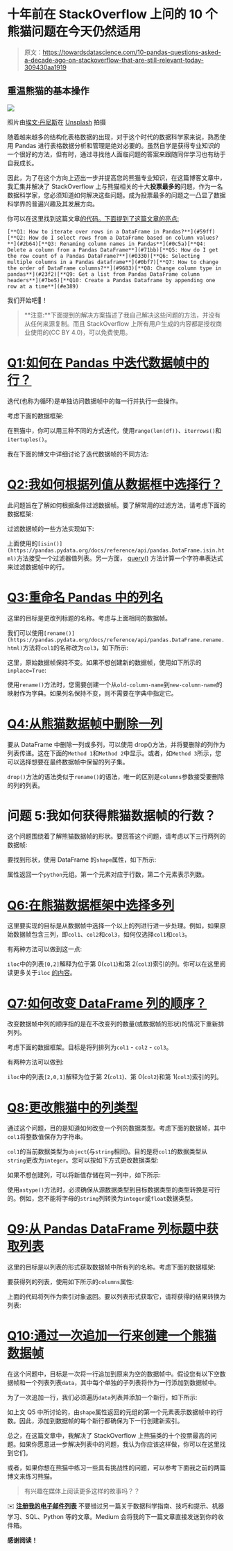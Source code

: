 # 十年前在 StackOverflow 上问的 10 个熊猫问题在今天仍然适用

> 原文：<https://towardsdatascience.com/10-pandas-questions-asked-a-decade-ago-on-stackoverflow-that-are-still-relevant-today-309430aa1919>

## 重温熊猫的基本操作

![](img/7ce99b2c4c5f445cbe7d332febcb2f9d.png)

照片由[埃文·丹尼斯](https://unsplash.com/@evan__bray?utm_source=medium&utm_medium=referral)在 [Unsplash](https://unsplash.com?utm_source=medium&utm_medium=referral) 拍摄

随着越来越多的结构化表格数据的出现，对于这个时代的数据科学家来说，熟悉使用 Pandas 进行表格数据分析和管理是绝对必要的。虽然自学是获得专业知识的一个很好的方法，但有时，通过寻找他人面临问题的答案来跟随同伴学习也有助于自我成长。

因此，为了在这个方向上迈出一步并提高您的熊猫专业知识，在这篇博客文章中，我汇集并解决了 StackOverflow 上与熊猫相关的十大**投票最多的**问题，作为一名数据科学家，您必须知道如何解决这些问题。成为投票最多的问题之一凸显了数据科学界的普遍兴趣及其发展方向。

你可以在这里找到这篇文章[的代码。下面提到了这篇文章的亮点:](https://deepnote.com/workspace/avi-chawla-695b-aee6f4ef-2d50-4fb6-9ef2-20ee1022995a/project/StackOverflow-Questions-d5aaa600-f9de-4918-a993-ef3283cfd6c0/%2Fnotebook.ipynb)

```
[**Q1: How to iterate over rows in a DataFrame in Pandas?**](#59ff)[**Q2: How do I select rows from a DataFrame based on column values?**](#2b64)[**Q3: Renaming column names in Pandas**](#0c5a)[**Q4: Delete a column from a Pandas DataFrame**](#71bb)[**Q5: How do I get the row count of a Pandas DataFrame?**](#0330)[**Q6: Selecting multiple columns in a Pandas dataframe**](#0bf7)[**Q7: How to change the order of DataFrame columns?**](#9683)[**Q8: Change column type in pandas**](#23f2)[**Q9: Get a list from Pandas DataFrame column headers**](#7be5)[**Q10: Create a Pandas Dataframe by appending one row at a time**](#e389)
```

我们开始吧🚀！

> **注意:**下面提到的解决方案描述了我自己解决这些问题的方法，并没有从任何来源复制。而且 StackOverflow 上所有用户生成的内容都是授权商业使用的(CC BY 4.0)，可以免费使用。

# [Q1:如何在 Pandas 中迭代数据帧中的行？](https://stackoverflow.com/questions/16476924/how-to-iterate-over-rows-in-a-dataframe-in-pandas)

迭代(也称为循环)是单独访问数据帧中的每一行并执行一些操作。

考虑下面的数据框架:

在熊猫中，你可以用三种不同的方式迭代，使用`range(len(df))`、`iterrows()`和`itertuples()`。

我在下面的博文中详细讨论了迭代数据帧的不同方法:

</five-killer-optimization-techniques-every-pandas-user-should-know-266662bd1163>  

# [Q2:我如何根据列值从数据框中选择行？](https://stackoverflow.com/questions/17071871/how-do-i-select-rows-from-a-dataframe-based-on-column-values)

此问题旨在了解如何根据条件过滤数据帧。要了解常用的过滤方法，请考虑下面的数据框架:

过滤数据帧的一些方法实现如下:

上面使用的`[isin()](https://pandas.pydata.org/docs/reference/api/pandas.DataFrame.isin.html)`方法接受一个过滤器值列表。另一方面， [query()](https://pandas.pydata.org/docs/reference/api/pandas.DataFrame.query.html) 方法计算一个字符串表达式来过滤数据帧中的行。

# [Q3:重命名 Pandas 中的列名](https://stackoverflow.com/questions/11346283/renaming-column-names-in-pandas)

这里的目标是更改列标题的名称。考虑与上面相同的数据帧。

我们可以使用`[rename()](https://pandas.pydata.org/docs/reference/api/pandas.DataFrame.rename.html)`方法将`col1`的名称改为`col3`，如下所示:

这里，原始数据帧保持不变。如果不想创建新的数据帧，使用如下所示的`inplace=True`:

使用`rename()`方法时，您需要创建一个从`old-column-name`到`new-column-name`的映射作为字典。如果列名保持不变，则不需要在字典中指定它。

# [Q4:从熊猫数据帧中删除一列](https://stackoverflow.com/questions/13411544/delete-a-column-from-a-pandas-dataframe)

要从 DataFrame 中删除一列或多列，可以使用 drop()方法，并将要删除的列作为列表传递。这在下面的`Method 1`和`Method 2`中显示。或者，如`Method 3`所示，您可以选择想要在最终数据帧中保留的列子集。

`drop()`方法的语法类似于`rename()`的语法，唯一的区别是`columns`参数接受要删除的列的列表。

# 问题 5:我如何获得熊猫数据帧的行数？

这个问题围绕着了解熊猫数据帧的形状。要回答这个问题，请考虑以下三行两列的数据帧:

要找到形状，使用 DataFrame 的`shape`属性，如下所示:

属性返回一个`python`元组。第一个元素对应于行数，第二个元素表示列数。

# [Q6:在熊猫数据框架中选择多列](https://stackoverflow.com/questions/11285613/selecting-multiple-columns-in-a-pandas-dataframe)

这里要实现的目标是从数据帧中选择一个以上的列进行进一步处理。例如，如果原始数据帧包含三列，即`col1`、`col2`和`col3`，如何仅选择`col1`和`col3`。

有两种方法可以做到这一点:

`iloc`中的列表`[0,2]`解释为位于第 0(`col1`)和第 2(`col3`)索引的列。你可以在这里阅读更多关于`iloc` [的内容](https://pandas.pydata.org/docs/reference/api/pandas.DataFrame.iloc.html)。

# [Q7:如何改变 DataFrame 列的顺序？](https://stackoverflow.com/questions/13148429/how-to-change-the-order-of-dataframe-columns)

改变数据帧中列的顺序指的是在不改变列的数量(或数据帧的形状)的情况下重新排列列。

考虑下面的数据框架。目标是将列排列为`col1` - `col2` - `col3`。

有两种方法可以做到:

`iloc`中的列表`[2,0,1]`解释为位于第 2(`col1`)、第 0(`col2`)和第 1(`col3`)索引的列。

# [Q8:更改熊猫中的列类型](https://stackoverflow.com/questions/15891038/change-column-type-in-pandas)

通过这个问题，目的是知道如何改变一个列的数据类型。考虑下面的数据帧，其中`col1`将整数值保存为字符串。

`col1`的当前数据类型为`object`(与`string`相同)。目的是将`col1`的数据类型从`string`更改为`integer`。您可以按如下方式更改数据类型:

如果不想创建列，可以将新值存储在同一列中，如下所示:

使用`astype()`方法时，必须确保从源数据类型到目标数据类型的类型转换是可行的。例如，您不能将字母的`string`列转换为`integer`或`float`数据类型。

# [Q9:从 Pandas DataFrame 列标题中获取列表](https://stackoverflow.com/questions/19482970/get-a-list-from-pandas-dataframe-column-headers)

这里的目标是以列表的形式获取数据帧中所有列的名称。考虑下面的数据框架:

要获得列的列表，使用如下所示的`columns`属性:

上面的代码将列作为索引对象返回。要以列表形式获取它，请将获得的结果转换为列表:

# [Q10:通过一次追加一行来创建一个熊猫数据帧](https://stackoverflow.com/questions/10715965/create-a-pandas-dataframe-by-appending-one-row-at-a-time)

在这个问题中，目标是一次将一行追加到原来为空的数据帧中。假设您有以下空数据帧和一个列表列表`data`，其中每个单独的子列表将作为一行添加到数据帧中。

为了一次追加一行，我们必须遍历`data`列表并添加一个新行，如下所示:

如上文 Q5 中所讨论的，由`shape`属性返回的元组的第一个元素表示数据帧中的行数。因此，添加到数据帧的每个新行都确保为下一行创建新索引。

总之，在这篇文章中，我解决了 StackOverflow 上熊猫类的十个投票最高的问题。如果你愿意进一步解决列表中的问题，我认为你应该这样做，你可以在这里找到它们。

或者，如果你想在熊猫中练习一些具有挑战性的问题，可以参考下面我之前的两篇博文来练习熊猫。

</pandas-exercise-for-data-scientists-part-1-b601a97ee091>  </pandas-exercise-for-data-scientists-part-2-4d532cfc00bf>  

> 有兴趣在媒体上阅读更多这样的故事吗？？

✉️ [**注册我的电子邮件列表**](https://medium.com/subscribe/@avi_chawla) 不要错过另一篇关于数据科学指南、技巧和提示、机器学习、SQL、Python 等的文章。Medium 会将我的下一篇文章直接发送到你的收件箱。

**感谢阅读！**